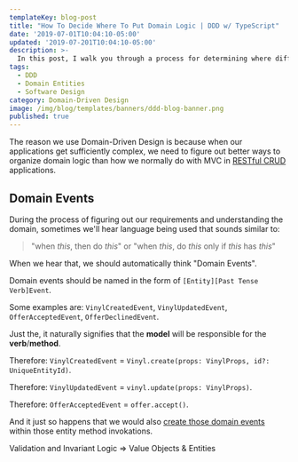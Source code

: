 ```yaml
---
templateKey: blog-post
title: "How To Decide Where To Put Domain Logic | DDD w/ TypeScript"
date: '2019-07-01T10:04:10-05:00'
updated: '2019-07-201T10:04:10-05:00'
description: >-
  In this post, I walk you through a process for determining where different types of domain logic belongs in a Domain-Driven Design project.
tags:
  - DDD
  - Domain Entities
  - Software Design
category: Domain-Driven Design
image: /img/blog/templates/banners/ddd-blog-banner.png
published: true
---
```


The reason we use Domain-Driven Design is because when our applications get sufficiently complex, we need to figure out better ways to organize domain logic than how we normally do with MVC in [RESTful CRUD](/articles/enterprise-typescript-nodejs/when-crud-mvc-isnt-enough/) applications.

## Domain Events

During the process of figuring out our requirements and understanding the domain, sometimes we'll hear language being used that sounds similar to:

> "when _this_, then do _this_" or "when _this_, do _this_ only if _this_ has _this_"

When we hear that, we should automatically think "Domain Events".

Domain events should be named in the form of `[Entity][Past Tense Verb]Event`.

Some examples are: `VinylCreatedEvent`, `VinylUpdatedEvent`, `OfferAcceptedEvent`, `OfferDeclinedEvent`.

Just the, it naturally signifies that the **model** will be responsible for the **verb**/**method**.

Therefore: `VinylCreatedEvent` = `Vinyl.create(props: VinylProps, id?: UniqueEntityId)`.

Therefore: `VinylUpdatedEvent` = `vinyl.update(props: VinylProps)`.

Therefore: `OfferAcceptedEvent` = `offer.accept()`.

And it just so happens that we would also [create those domain events](/blogs/typescript-ddd/where-do-domain-events-get-dispatched/) within those entity method invokations.

Validation and Invariant Logic => Value Objects & Entities